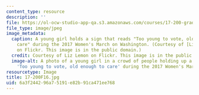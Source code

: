 ```yaml
---
content_type: resource
description: ''
file: https://ol-ocw-studio-app-qa.s3.amazonaws.com/courses/17-200-graduate-seminar-in-american-politics-i-political-behavior-fall-2016/6a3f244296a75191e82b91ca471ee768_17-200F16.jpg
file_type: image/jpeg
image_metadata:
  caption: A young girl holds a sign that reads "Too young to vote, old enough to
    care" during the 2017 Women's March on Washington. (Courtesy of [Liz Lemon](https://flic.kr/p/RoazSJ)
    on Flickr. This image is in the public domain.)
  credit: Courtesy of Liz Lemon on Flickr. This image is in the public domain.
  image-alt: A photo of a young girl in a crowd of people holding up a sign that reads
    'Too young to vote, old enough to care' during the 2017 Women's March on Washington.
resourcetype: Image
title: 17-200F16.jpg
uid: 6a3f2442-96a7-5191-e82b-91ca471ee768
---
```

